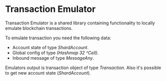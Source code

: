 # Transaction Emulator

Transaction Emulator is a shared library containing functionality to locally emulate blockchain transactions.


To emulate transaction you need the following data:

- Account state of type *ShardAccount*.
- Global config of type *(Hashmap 32 ^Cell)*.
- Inbound message of type *MessageAny*.

Emulators output is transaction object of type *Transaction*. Also it's possible to get new account state (*ShardAccount*).

